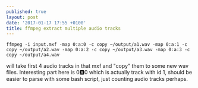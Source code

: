 ```yaml
---
published: true
layout: post
date: '2017-01-17 17:55 +0100'
title: ffmpeg extract multiple audio tracks
---
```

    ffmpeg -i input.mxf -map 0:a:0 -c copy ~/output/a1.wav -map 0:a:1 -c copy ~/output/a2.wav -map 0:a:2 -c copy ~/output/a3.wav -map 0:a:3 -c copy ~/output/a4.wav
    
will take first 4 audio tracks in that mxf and "copy" them to some new wav files. Interesting part here is 0:a:0 which is actually track with id 1, should be easier to parse with some bash script, just counting audio tracks perhaps.

